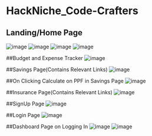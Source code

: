 # HackNiche_Code-Crafters

## Landing/Home Page

![image](https://user-images.githubusercontent.com/73344382/219834084-96ca30be-5ba2-4bd0-abeb-067d68b8eaa9.png)
![image](https://user-images.githubusercontent.com/73344382/219834160-a9154c1e-40ca-4ae6-9bd5-ec584d5936f3.png)
![image](https://user-images.githubusercontent.com/73344382/219834291-2f05e93a-d09c-4e17-92f1-1093707f818a.png)
![image](https://user-images.githubusercontent.com/73344382/219834335-a22a0a4d-e111-47c7-818a-cc5a6407b7ba.png)

##Budget and Expense Tracker
![image](https://user-images.githubusercontent.com/73344382/219834433-c99e8aa7-129b-43ee-9af8-d6b28e5505c6.png)

##Savings Page(Contains Relevant Links)
![image](https://user-images.githubusercontent.com/73344382/219834570-837d4029-b5f6-403a-a89a-61278da34d07.png)

##On Clicking Calculate on PPF in Savings Page
![image](https://user-images.githubusercontent.com/73344382/219834760-4ab67006-6361-4f08-a944-b916850fe707.png)

##Insurance Page(Contains Relevant Links)
![image](https://user-images.githubusercontent.com/73344382/219834834-279f7f5a-b23e-455d-8fb2-a8ada3fd38a1.png)

##SignUp Page
![image](https://user-images.githubusercontent.com/73344382/219835051-c795c2b9-1014-4c0b-81ed-a0a5d8d405d4.png)

##Login Page
![image](https://user-images.githubusercontent.com/73344382/219835144-3c5a4372-131b-4ebe-8726-72eded1e985d.png)

##Dashboard Page on Logging In
![image](https://user-images.githubusercontent.com/73344382/219835380-6ef68875-829b-4997-9c35-b3940df0fdb3.png)
![image](https://user-images.githubusercontent.com/73344382/219835428-e01e02f9-9a45-413d-aff2-9d7711892e63.png)

